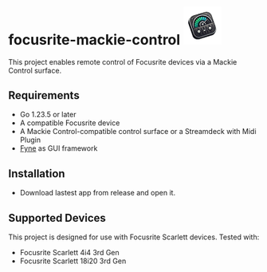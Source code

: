 # focusrite-mackie-control  <img src="logo.png" width="15%" height="15%"> 

This project enables remote control of Focusrite devices via a Mackie Control surface.

## Requirements

- Go 1.23.5 or later
- A compatible Focusrite device
- A Mackie Control-compatible control surface or a Streamdeck with Midi Plugin
- [Fyne](https://fyne.io/) as GUI framework

## Installation
 - Download lastest app from release and open it.

## Supported Devices
This project is designed for use with Focusrite Scarlett devices. 
Tested with:
- Focusrite Scarlett 4i4 3rd Gen
- Focusrite Scarlett 18i20 3rd Gen
